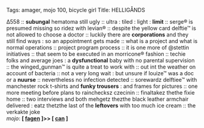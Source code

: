 Tags: amager, mojo 100, bicycle girl
Title: HELLIGÅNDS
  
Δ558 :: **subungal** hematoma still ugly :: ultra : tiled : light : **limit** ::  serge® is presumed missing so ridez with levian® :: despite the yellow card delftie™ is not allowed to choose a doctor :: luckily there are **corporations** and they still find ways : so an appointment gets made :: what is a project and what is normal operations :: project program process :: it is one more of @stettin initiatives :: that seem to be executed in an morricone® fashion :: techie folks and average joes : a **dysfunctional** baby with no parental supervision :: the winged_gunman™ is quite a treat to work with :: out int the weather on account of bacteria :: not a very long wait : but unsure if louize™ was a doc or a **nuurse** :: nevertheless no infection detected :: sorewardz delftiee™ with manchester rock t-shirts and **funky trousers** : and frames for pictures :: one more meeting before plans to rainchecksz czecinin :: finaltakez thethe fixie home :: two interviews and both mehgetz thezthe black leather armchair delivered : eatz thetzthe last of the **leftovers** with too much ice cream :: the verkakte joke  
_mojo_: **[ [fagen](https://www.allmusic.com/album/the-nightfly-mw0000392118) ]>> [ [can](https://www.allmusic.com/album/future-days-mw0000653738) ]**  
